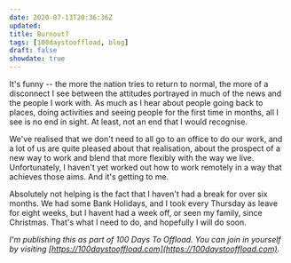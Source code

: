 ```yaml
---
date: 2020-07-13T20:36:36Z
updated:
title: Burnout?
tags: [100daystooffload, blog]
draft: false
showdate: true
---
```


It's funny -- the more the nation tries to return to normal, the more of a disconnect I see between the attitudes portrayed in much of the news and the people I work with. As much as I hear about people going back to places, doing activities and seeing people for the first time in months, all I see is no end in sight. At least, not an end that I would recognise.

We've realised that we don't need to all go to an office to do our work, and a lot of us are quite pleased about that realisation, about the prospect of a new way to work and blend that more flexibly with the way we live. Unfortunately, I haven't yet worked out how to work remotely in a way that achieves those aims. And it's getting to me.

Absolutely not helping is the fact that I haven't had a break for over six months. We had some Bank Holidays, and I took every Thursday as leave for eight weeks, but I havent had a week off, or seen my family, since Christmas. That's what I need to do, and hopefully I will do soon.

*I'm publishing this as part of 100 Days To Offload. You can join in yourself by visiting [https://100daystooffload.com](https://100daystooffload.com).*
